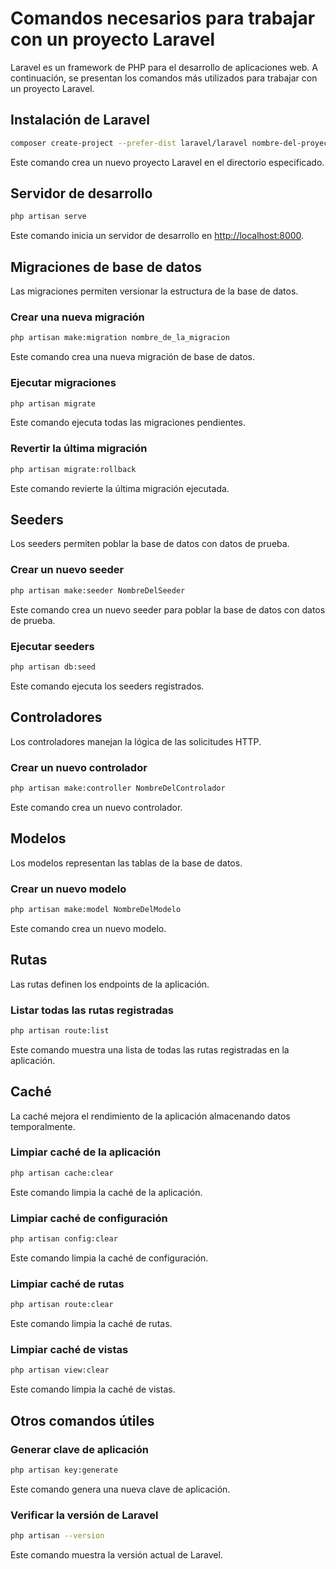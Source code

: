 # Comandos necesarios para trabajar con un proyecto Laravel

Laravel es un framework de PHP para el desarrollo de aplicaciones web. A continuación, se presentan los comandos más utilizados para trabajar con un proyecto Laravel.

## Instalación de Laravel

```bash
composer create-project --prefer-dist laravel/laravel nombre-del-proyecto
```

Este comando crea un nuevo proyecto Laravel en el directorio especificado.

## Servidor de desarrollo

```bash
php artisan serve
```

Este comando inicia un servidor de desarrollo en <http://localhost:8000>.

## Migraciones de base de datos

Las migraciones permiten versionar la estructura de la base de datos.

### Crear una nueva migración

```bash
php artisan make:migration nombre_de_la_migracion
```

Este comando crea una nueva migración de base de datos.

### Ejecutar migraciones

```bash
php artisan migrate
```

Este comando ejecuta todas las migraciones pendientes.

### Revertir la última migración

```bash
php artisan migrate:rollback
```

Este comando revierte la última migración ejecutada.

## Seeders

Los seeders permiten poblar la base de datos con datos de prueba.

### Crear un nuevo seeder

```bash
php artisan make:seeder NombreDelSeeder
```

Este comando crea un nuevo seeder para poblar la base de datos con datos de prueba.

### Ejecutar seeders

```bash
php artisan db:seed
```

Este comando ejecuta los seeders registrados.

## Controladores

Los controladores manejan la lógica de las solicitudes HTTP.

### Crear un nuevo controlador

```bash
php artisan make:controller NombreDelControlador
```

Este comando crea un nuevo controlador.

## Modelos

Los modelos representan las tablas de la base de datos.

### Crear un nuevo modelo

```bash
php artisan make:model NombreDelModelo
```

Este comando crea un nuevo modelo.

## Rutas

Las rutas definen los endpoints de la aplicación.

### Listar todas las rutas registradas

```bash
php artisan route:list
```

Este comando muestra una lista de todas las rutas registradas en la aplicación.

## Caché

La caché mejora el rendimiento de la aplicación almacenando datos temporalmente.

### Limpiar caché de la aplicación

```bash
php artisan cache:clear
```

Este comando limpia la caché de la aplicación.

### Limpiar caché de configuración

```bash
php artisan config:clear
```

Este comando limpia la caché de configuración.

### Limpiar caché de rutas

```bash
php artisan route:clear
```

Este comando limpia la caché de rutas.

### Limpiar caché de vistas

```bash
php artisan view:clear
```

Este comando limpia la caché de vistas.

## Otros comandos útiles

### Generar clave de aplicación

```bash
php artisan key:generate
```

Este comando genera una nueva clave de aplicación.

### Verificar la versión de Laravel

```bash
php artisan --version
```

Este comando muestra la versión actual de Laravel.
